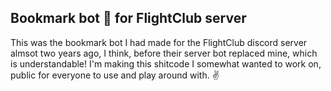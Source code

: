 ## Bookmark bot 🔖 for FlightClub server

This was the bookmark bot I had made for the FlightClub discord server almsot two years ago, I think, before their server bot replaced mine, which is understandable! I'm making this shitcode I somewhat wanted to work on, public for everyone to use and play around with. ✌ 
